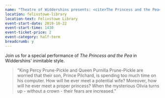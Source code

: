 ```yaml
---
name: "Theatre of Widdershins presents: <cite>The Princess and the Pea</cite>"
location: felixstowe-library
location-text: Felixstowe Library
event-start-date: 2019-10-22
event-start-time: 1430
event-ticket-price: 2
event-category: half-term
breadcrumb: y
---
```


Join us for a special performance of <cite>The Princess and the Pea</cite> in Widdershins' inimitable style.

> "King Percy Prune-Pickle and Queen Purnilla Prune-Pickle are worried that their son, Prince Pilchard, is spending too much time on his computer. How will he ever meet a potential wife? Moreover, how will he ever meet a proper princess? When the mysterious Olivia turns up - without a crown - their fears are increased."
